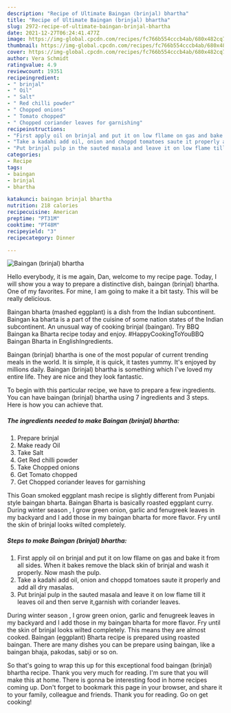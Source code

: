 ```yaml
---
description: "Recipe of Ultimate Baingan (brinjal) bhartha"
title: "Recipe of Ultimate Baingan (brinjal) bhartha"
slug: 2972-recipe-of-ultimate-baingan-brinjal-bhartha
date: 2021-12-27T06:24:41.477Z
image: https://img-global.cpcdn.com/recipes/fc766b554cccb4ab/680x482cq70/baingan-brinjal-bhartha-recipe-main-photo.jpg
thumbnail: https://img-global.cpcdn.com/recipes/fc766b554cccb4ab/680x482cq70/baingan-brinjal-bhartha-recipe-main-photo.jpg
cover: https://img-global.cpcdn.com/recipes/fc766b554cccb4ab/680x482cq70/baingan-brinjal-bhartha-recipe-main-photo.jpg
author: Vera Schmidt
ratingvalue: 4.9
reviewcount: 19351
recipeingredient:
- " brinjal"
- " Oil"
- " Salt"
- " Red chilli powder"
- " Chopped onions"
- " Tomato chopped"
- " Chopped coriander leaves for garnishing"
recipeinstructions:
- "First apply oil on brinjal and put it on low fllame on gas and bake it from all sides. When it bakes remove the black skin of brinjal and wash it properly. Now mash the pulp."
- "Take a kadahi add oil, onion and choppd tomatoes saute it properly and add all dry masalas."
- "Put brinjal pulp in the sauted masala and leave it on low flame till it leaves oil and then serve it,garnish with coriander leaves."
categories:
- Recipe
tags:
- baingan
- brinjal
- bhartha

katakunci: baingan brinjal bhartha 
nutrition: 218 calories
recipecuisine: American
preptime: "PT31M"
cooktime: "PT48M"
recipeyield: "3"
recipecategory: Dinner

---
```



![Baingan (brinjal) bhartha](https://img-global.cpcdn.com/recipes/fc766b554cccb4ab/680x482cq70/baingan-brinjal-bhartha-recipe-main-photo.jpg)

Hello everybody, it is me again, Dan, welcome to my recipe page. Today, I will show you a way to prepare a distinctive dish, baingan (brinjal) bhartha. One of my favorites. For mine, I am going to make it a bit tasty. This will be really delicious.

Baingan bharta (mashed eggplant) is a dish from the Indian subcontinent. Baingan ka bharta is a part of the cuisine of some nation states of the Indian subcontinent. An unusual way of cooking brinjal (baingan). Try BBQ Baingan ka Bharta recipe today and enjoy. #HappyCookingToYouBBQ Baingan Bharta in EnglishIngredients.

Baingan (brinjal) bhartha is one of the most popular of current trending meals in the world. It is simple, it is quick, it tastes yummy. It's enjoyed by millions daily. Baingan (brinjal) bhartha is something which I've loved my entire life. They are nice and they look fantastic.


To begin with this particular recipe, we have to prepare a few ingredients. You can have baingan (brinjal) bhartha using 7 ingredients and 3 steps. Here is how you can achieve that.

<!--inarticleads1-->

##### The ingredients needed to make Baingan (brinjal) bhartha:

1. Prepare  brinjal
1. Make ready  Oil
1. Take  Salt
1. Get  Red chilli powder
1. Take  Chopped onions
1. Get  Tomato chopped
1. Get  Chopped coriander leaves for garnishing


This Goan smoked eggplant mash recipe is slightly different from Punjabi style baingan bharta. Baingan Bharta is basically roasted eggplant curry. During winter season , I grow green onion, garlic and fenugreek leaves in my backyard and I add those in my baingan bharta for more flavor. Fry until the skin of brinjal looks wilted completely. 

<!--inarticleads2-->

##### Steps to make Baingan (brinjal) bhartha:

1. First apply oil on brinjal and put it on low fllame on gas and bake it from all sides. When it bakes remove the black skin of brinjal and wash it properly. Now mash the pulp.
1. Take a kadahi add oil, onion and choppd tomatoes saute it properly and add all dry masalas.
1. Put brinjal pulp in the sauted masala and leave it on low flame till it leaves oil and then serve it,garnish with coriander leaves.


During winter season , I grow green onion, garlic and fenugreek leaves in my backyard and I add those in my baingan bharta for more flavor. Fry until the skin of brinjal looks wilted completely. This means they are almost cooked. Baingan (eggplant) Bharta recipe is prepared using roasted baingan. There are many dishes you can be prepare using baingan, like a baingan bhaja, pakodas, sabji or so on. 

So that's going to wrap this up for this exceptional food baingan (brinjal) bhartha recipe. Thank you very much for reading. I'm sure that you will make this at home. There is gonna be interesting food in home recipes coming up. Don't forget to bookmark this page in your browser, and share it to your family, colleague and friends. Thank you for reading. Go on get cooking!
